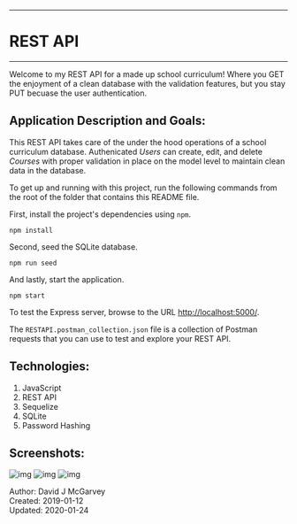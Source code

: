 -------------------------------
#          REST API         #
-------------------------------

Welcome to my REST API for a made up school curriculum! Where you GET the enjoyment of a clean database with the validation features, but you stay PUT becuase the user authentication.

## Application Description and Goals:

This REST API takes care of the under the hood operations of a school curriculum database. Authenicated _Users_ can create, edit, and delete _Courses_ with proper validation in place on the model level to maintain clean data in the database.

To get up and running with this project, run the following commands from the root of the folder that contains this README file.

First, install the project's dependencies using `npm`.

```
npm install

```

Second, seed the SQLite database.

```
npm run seed
```

And lastly, start the application.

```
npm start
```

To test the Express server, browse to the URL [http://localhost:5000/](http://localhost:5000/).

The `RESTAPI.postman_collection.json` file is a collection of Postman requests that you can use to test and explore your REST API.

## Technologies:

1. JavaScript
2. REST API
3. Sequelize
4. SQLite
5. Password Hashing

## Screenshots:
![img](https://user-images.githubusercontent.com/42125523/72650554-b91da880-3935-11ea-9806-b993b26bc3cc.png)
![img](https://user-images.githubusercontent.com/42125523/72650555-b91da880-3935-11ea-87fe-95b1c333c7e1.png)
![img](https://user-images.githubusercontent.com/42125523/72650556-b91da880-3935-11ea-9cb7-ba0f1215d56f.png)

Author: David J McGarvey  
Created: 2019-01-12  
Updated: 2020-01-24  
